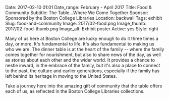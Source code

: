 Date: 2017-02-10 01:01 
Date_range:  February - April 2017
Title: Food & Community
Subtitle: The Table...Where We Come Together
Sponsor: Sponsored by the Boston College Libraries
Location: backwall
Tags: exhibit
Slug: food-and-community
Image: 2017/02-food.png
Image_thumb: 2017/02-food-thumb.png
Image_alt: Exhibit poster
Active: yes
Style: right

Many of us here at Boston College are lucky enough to do it three times a day, or more.  It's fundamental to life.  It's also fundamental to making us who we are.  The dinner table is at the heart of the family -- where the family comes together for nourishment, but also to share news of the day, as well as stories about each other and the wider world.  It provides a chance to nestle inward, in the embrace of the family, but it's also a place to connect to the past, the culture and earlier generations, especially if the family has left behind its heritage in moving to the United States.  

Take a journey here into the amazing gift of community that the table offers each of us, as reflected in the Boston College Libraries collections.
